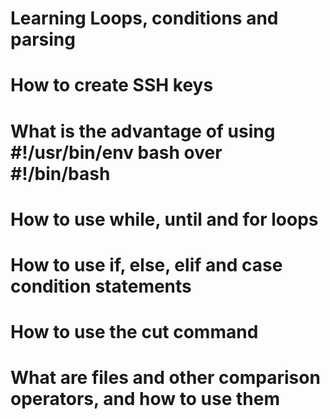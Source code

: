 # Learning Loops, conditions and parsing

# How to create SSH keys
# What is the advantage of using #!/usr/bin/env bash over #!/bin/bash
# How to use while, until and for loops
# How to use if, else, elif and case condition statements
# How to use the cut command
# What are files and other comparison operators, and how to use them
